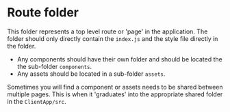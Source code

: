 # Route folder

This folder represents a top level route or 'page' in the application. The folder should only directly contain the `index.js` and the style file directly in the folder. 

- Any components should have their own folder and should be located the the sub-folder `components`. 
- Any assets should be located in a sub-folder `assets`.

Sometimes you will find a component or assets needs to be shared between multiple pages. This is when it 'graduates' into the appropriate shared folder in the `ClientApp/src`.